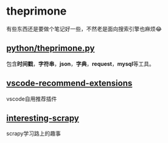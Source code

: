 # theprimone
有些东西还是要做个笔记好一些，不然老是面向搜索引擎也麻烦:joy:

## [python/theprimone.py](https://github.com/theprimone/theprimone/blob/master/theprimone.py)
包含**时间戳**，**字符串**，**json**，**字典**，**request**，**mysql**等工具。

## [vscode-recommend-extensions](https://github.com/theprimone/theprimone/blob/master/vscode-recommend-extensions.md)
vscode自用推荐插件

## [interesting-scrapy](https://github.com/theprimone/theprimone/blob/master/interesting-scrapy.md)
scrapy学习路上的趣事
